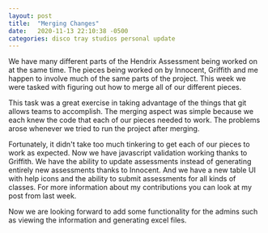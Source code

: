 ```yaml
---
layout: post
title:  "Merging Changes"
date:   2020-11-13 22:10:38 -0500
categories: disco tray studios personal update
---
```


We have many different parts of the Hendrix Assessment being worked on at the same time. The pieces being worked on by Innocent, Griffith and me happen to involve much of the same parts of the project. This week we were tasked with figuring out how to merge all of our different pieces.

This task was a great exercise in taking advantage of the things that git allows teams to accomplish. The merging aspect was simple because we each knew the code that each of our pieces needed to work. The problems arose whenever we tried to run the project after merging.

Fortunately, it didn't take too much tinkering to get each of our pieces to work as expected. Now we have javascript validation working thanks to Griffith. We have the ability to update assessments instead of generating entirely new assessments thanks to Innocent. And we have a new table UI with help icons and the ability to submit assessments for all kinds of classes. For more information about my contributions you can look at my post from last week.

Now we are looking forward to add some functionality for the admins such as viewing the information and generating excel files. 
